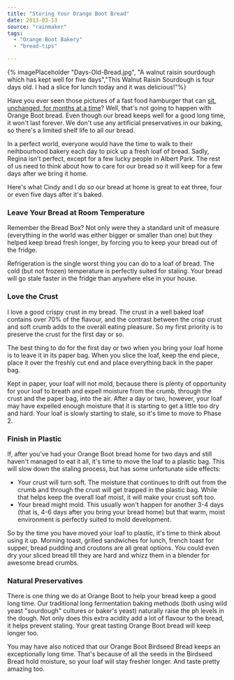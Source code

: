 ```yaml
---
title: "Storing Your Orange Boot Bread"
date: 2013-03-13
source: "rainmaker"
tags: 
  - "Orange Boot Bakery"
  - "bread-tips"

---
```


{% imagePlaceholder "Days-Old-Bread.jpg", "A walnut raisin sourdough which has kept well for five days","This Walnut Raisin Sourdough is four days old. I had a slice for lunch today and it was delicious!"%}

Have you ever seen those pictures of a fast food hamburger that can [sit, unchanged, for months at a time](http://news.nationalpost.com/2011/12/29/zombie-cheeseburger-mcdonalds-patty-bun-cheese-unchanged-after-one-year-sitting-on-kitchen-counter/)? Well, that's not going to happen with Orange Boot bread. Even though our bread keeps well for a good long time, it won't last forever. We don't use any artificial preservatives in our baking, so there's a limited shelf life to all our bread.

In a perfect world, everyone would have the time to walk to their neihbourhood bakery each day to pick up a fresh loaf of bread. Sadly, Regina isn't perfect, except for a few lucky people in Albert Park. The rest of us need to think about how to care for our bread so it will keep for a few days after we bring it home.

Here's what Cindy and I do so our bread at home is great to eat three, four or even five days after it's baked.

### Leave Your Bread at Room Temperature

Remember the Bread Box? Not only were they a standard unit of measure (everything in the world was either bigger or smaller than one) but they helped keep bread fresh longer, by forcing you to keep your bread out of the fridge.

Refrigeration is the single worst thing you can do to a loaf of bread. The cold (but not frozen) temperature is perfectly suited for staling. Your bread will go stale faster in the fridge than anywhere else in your house.

### Love the Crust

I love a good crispy crust in my bread. The crust in a well baked loaf contains over 70% of the flavour, and the contrast between the crisp crust and soft crumb adds to the overall eating pleasure. So my first priority is to preserve the crust for the first day or so.

The best thing to do for the first day or two when you bring your loaf home is to leave it in its paper bag. When you slice the loaf, keep the end piece, place it over the freshly cut end and place everything back in the paper bag.

Kept in paper, your loaf will not mold, because there is plenty of opportunity for your loaf to breath and expell moisture from the crumb, through the crust and the paper bag, into the air. After a day or two, however, your loaf may have expelled enough moisture that it is starting to get a little too dry and hard. Your loaf is slowly starting to stale, so it's time to move to Phase 2.

### Finish in Plastic

If, after you've had your Orange Boot bread home for two days and still haven't managed to eat it all, it's time to move the loaf to a plastic bag. This will slow down the staling process, but has some unfortunate side effects:

- Your crust will turn soft. The moisture that continues to drift out from the crumb and through the crust will get trapped in the plastic bag. While that helps keep the overall loaf moist, it will make your crust soft too.
- Your bread might mold. This usually won't happen for another 3-4 days (that is, 4-6 days after you bring your bread home) but that warm, moist environment is perfectly suited to mold development.

So by the time you have moved your loaf to plastic, it's time to think about using it up. Morning toast, grilled sandwiches for lunch, french toast for supper, bread pudding and croutons are all great options. You could even dry your sliced bread till they are hard and whizz them in a blender for awesome bread crumbs.

### Natural Preservatives

There is one thing we do at Orange Boot to help your bread keep a good long time. Our traditional long fermentation baking methods (both using wild yeast "sourdough" cultures or baker's yeast) naturally raise the ph levels in the dough. Not only does this extra acidity add a lot of flavour to the bread, it helps prevent staling. Your great tasting Orange Boot bread will keep longer too.

You may have also noticed that our Orange Boot Birdseed Bread keeps an exceptionally long time. That's because of all the seeds in the Birdseed Bread hold moisture, so your loaf will stay fresher longer. And taste pretty amazing too.
